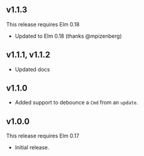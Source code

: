 ## v1.1.3

This release requires Elm 0.18

* Updated to Elm 0.18 (thanks @mpizenberg)

## v1.1.1, v1.1.2

* Updated docs

## v1.1.0

* Added support to debounce a `Cmd` from an `update`.

## v1.0.0

This release requires Elm 0.17

* Initial release.
